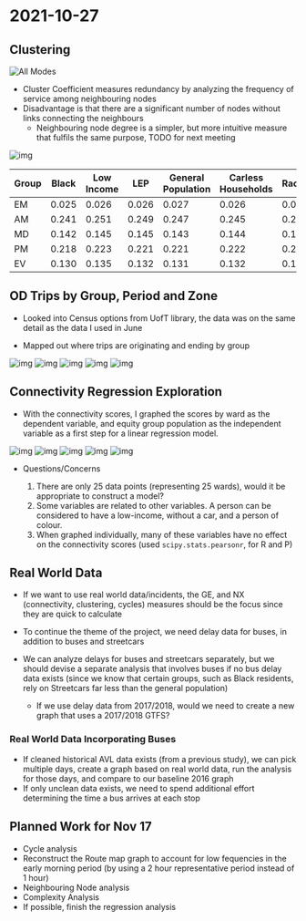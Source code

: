 # 2021-10-27

## Clustering

![All Modes](https://github.com/rickl4/masters_minutes/blob/main/2021-10-27/img/cluster_explain.png)


* Cluster Coefficient measures redundancy by analyzing the frequency of service among neighbouring nodes
* Disadvantage is that there are a significant number of nodes without links connecting the neighbours
    * Neighbouring node degree is a simpler, but more intuitive measure that fulfils the same purpose, TODO for next meeting

![img](https://github.com/rickl4/masters_minutes/blob/main/2021-10-27/img/cluster.png)

|Group|Black|Low Income|LEP  |General Population|Carless Households|Racialized|Recent Immigrants|
|-----|-----|----------|-----|------------------|------------------|----------|-----------------|
|EM   |0.025|0.026     |0.026|0.027             |0.026             |0.027     |0.026            |
|AM   |0.241|0.251     |0.249|0.247             |0.245             |0.252     |0.254            |
|MD   |0.142|0.145     |0.145|0.143             |0.144             |0.147     |0.149            |
|PM   |0.218|0.223     |0.221|0.221             |0.222             |0.225     |0.226            |
|EV   |0.130|0.135     |0.132|0.131             |0.132             |0.134     |0.134            |

## OD Trips by Group, Period and Zone

* Looked into Census options from UofT library, the data was on the same detail as the data I used in June

* Mapped out where trips are originating and ending by group

![img](https://github.com/rickl4/masters_minutes/blob/main/2021-10-27/img/trip_distribution.png)
![img](https://github.com/rickl4/masters_minutes/blob/main/2021-10-27/img/trip_distribution2.png)
![img](https://github.com/rickl4/masters_minutes/blob/main/2021-10-27/img/trip_distribution3.png)
![img](https://github.com/rickl4/masters_minutes/blob/main/2021-10-27/img/trip_distribution4.png)
![img](https://github.com/rickl4/masters_minutes/blob/main/2021-10-27/img/trip_distribution5.png)


## Connectivity Regression Exploration

* With the connectivity scores, I graphed the scores by ward as the dependent variable, and equity group population as the independent variable as a first step for a linear regression model.

![img](https://github.com/rickl4/masters_minutes/blob/main/2021-10-27/img/connectivity-reg_EM.png)
![img](https://github.com/rickl4/masters_minutes/blob/main/2021-10-27/img/connectivity-reg_AM.png)
![img](https://github.com/rickl4/masters_minutes/blob/main/2021-10-27/img/connectivity-reg_MD.png)
![img](https://github.com/rickl4/masters_minutes/blob/main/2021-10-27/img/connectivity-reg_PM.png)
![img](https://github.com/rickl4/masters_minutes/blob/main/2021-10-27/img/connectivity-reg_EV.png)

* Questions/Concerns

    1. There are only 25 data points (representing 25 wards), would it be appropriate to construct a model?
    2. Some variables are related to other variables. A person can be considered to have a low-income, without a car, and a person of colour.
    3. When graphed individually, many of these variables have no effect on the connectivity scores (used `scipy.stats.pearsonr`, for R and P)

## Real World Data

* If we want to use real world data/incidents, the GE, and NX (connectivity, clustering, cycles) measures should be the focus since they are quick to calculate
* To continue the theme of the project, we need delay data for buses, in addition to buses and streetcars
* We can analyze delays for buses and streetcars separately, but we should devise a separate analysis that involves buses if no bus delay data exists (since we know that certain groups, such as Black residents, rely on Streetcars far less than the general population)

    * If we use delay data from 2017/2018, would we need to create a new graph that uses a 2017/2018 GTFS?


### Real World Data Incorporating Buses

* If cleaned historical AVL data exists (from a previous study), we can pick multiple days, create a graph based on real world data, run the analysis for those days, and compare to our baseline 2016 graph
* If only unclean data exists, we need to spend additional effort determining the time a bus arrives at each stop

## Planned Work for Nov 17

* Cycle analysis
* Reconstruct the Route map graph to account for low fequencies in the early morning period (by using a 2 hour representative period instead of 1 hour)
* Neighbouring Node analysis
* Complexity Analysis
* If possible, finish the regression analysis